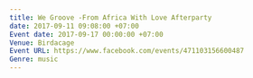 ```yaml
---
title: We Groove -From Africa With Love Afterparty
date: 2017-09-11 09:08:00 +07:00
Event date: 2017-09-17 00:00:00 +07:00
Venue: Birdacage
Event URL: https://www.facebook.com/events/471103156600487
Genre: music
---
```


